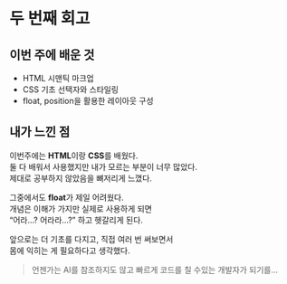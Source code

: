 # 두 번째 회고

## 이번 주에 배운 것

- HTML 시맨틱 마크업
- CSS 기초 선택자와 스타일링
- float, position을 활용한 레이아웃 구성

## 내가 느낀 점

이번주에는 **HTML**이랑 **CSS**를 배웠다.  
둘 다 배워서 사용했지만 내가 모르는 부분이 너무 많았다.  
제대로 공부하지 않았음을 뼈저리게 느꼈다.

그중에서도 **float**가 제일 어려웠다.  
개념은 이해가 가지만 실제로 사용하게 되면  
“어라...? 어라라...?” 하고 헷갈리게 된다.

앞으로는 더 기초를 다지고, 직접 여러 번 써보면서  
몸에 익히는 게 필요하다고 생각했다.

> 언젠가는 AI를 참조하지도 않고 빠르게 코드를 칠 수있는 개발자가 되기를...
